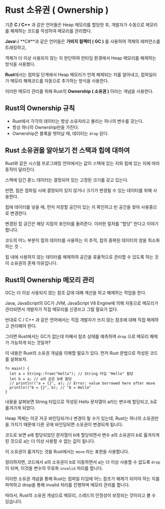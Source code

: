 # Rust 소유권 ( Ownership )

기존 **C / C++** 과 같은 언어들은 Heap 메모리를 할당한 후, 개발자가 수동으로 메모리를 해제하는 코드를 작성하여 메모리를 관리했다.

**Java**나 **C#**과 같은 언어들은 **가비지 컬렉터 ( GC )** 를 사용하여 객체의 레퍼런스를 트래킹하고,

객체가 더 이상 사용되지 않는 지 판단하여 런타임 환경에서 Heap 메모리를 해제하는 방식을 사용했다.

**Rust**에서는 컴파일 단계에서 Heap 메모리가 언제 해제되는 지를 알아내고, 컴파일러가 메모리 해제코드를 자동으로 추가하는 방식을 사용한다.

이러한 메모리 관리를 위해 Rust의 **Ownership ( 소유권 )** 이라는 개념을 사용한다.

## Rust의 Ownership 규칙

- Rust에서 각각의 데이터는 항상 소유자라고 불리는 하나의 변수를 갖는다.
- 항상 하나의 Ownership만을 가진다.
- Ownership은 블록을 벗어날 때, 데이터는 <code>drop</code> 된다.

## Rust 소유권을 알아보기 전 스택과 힙에 대하여

Rust와 같은 시스템 프로그래밍 언어에서는 값이 스택에 있는 지와 힙에 있는 지에 따라 동작이 달라진다.

스택에 담긴 몯느 데이터는 결정되어 있는 고정된 크기를 갖고 있는다.

반면, 힙은 컴파일 시에 결정되어 있지 않거나 크기가 변경될 수 있는 데이터를 위해 사용한다.

힙에 데이터를 넣을 때, 먼저 저장할 공간이 있는 지 확인하고 빈 공간을 찾아 사용중으로 변경한다.

변경된 힙 공간은 해당 지점의 포인터를 돌려준다. 이러한 절차를 "할당" 한다고 이야기 합니다.

코드의 어느 부분이 힙의 데이터를 사용하는 지 추적, 힙의 중복된 데이터의 양을 최소화하는 것 ..

힙 내에 사용하지 않는 데이터를 해제하여 공간을 효율적으로 관리할 수 있도록 하는 것이 소유권의 존재 이유입니다.

## Rust의 Ownership 메모리 관리

GC는 더 이상 사용되지 않는 참조 값에 대해 계산을 하고 해제하는 작업을 한다.

Java, JavaScript의 GC가 JVM, JavaScript V8 Engine에 의해 자동으로 메모리가 관리되면서 개발자가 직접 메모리를 신경쓰고 그럴 필요가 없다.

반대로 C / C++ 과 같은 언어에서는 직접 개발자가 쓰지 않는 참조에 대해 직접 해제하고 관리해야 한다.

그러면 Rust에서는 GC가 없는데 어째서 참조 상태를 예측하여 <code>drop</code> 으로 메모리 해제가 가능하게 되는 것일까?

이 내용은 Rust의 소유권 개념을 이해할 필요가 있다. 먼저 Rust 문법으로 작성된 코드를 살펴보자.

```
fn main() {
  let a = String::from("Hello"); // String 타입 "Hello" 할당
  let b = a; // a의 값은 b에 할당
  // println!("a = {}", a); // Error: value borrowed here after move
  println!("b = {}", b); // "b = Hello"
}
```

내용을 살펴보면 String 타입으로 작성된 Hello 문자열이 a라는 변수에 할당되고, b로 옮겨가게 되었다.

Heap 객체는 이곳 저곳 바인딩되거나 변경이 될 수가 있는데, Rust는 하나의 소유권만을 가지기 때문에 다른 곳에 바인딩되면 소유권이 변경되게 됩니다.

코드로 보면 a에 할당되었던 문자열이 b에 할당되면서 변수 a의 소유권이 b로 옮겨지게 된 것으로 a는 더 이상 사용할 수 없는 값이 됩니다.

이 소유권이 옮겨지는 것을 Rust에서는 <code>move</code> 라는 표현을 사용합니다.

정리하자면, 코드에서 a의 소유권이 b로 이동하면서 a는 더 이상 사용할 수 없도록 <code>drop</code> 이 되며, 이것을 변수의 무효화 <code>invalid</code> 처리를 합니다.

이러한 소유권 개념을 통해 Rust는 컴파일 타임에 어느 참조가 해제가 되어야 하는 지를 파악하고 drop을 통해 invalid 처리를 진행하며 메모리 관리를 합니다.

따라서, Rust의 소유권 개념으로 메모리, 스레드의 안정성이 보장되는 것이라고 볼 수 있습니다.
